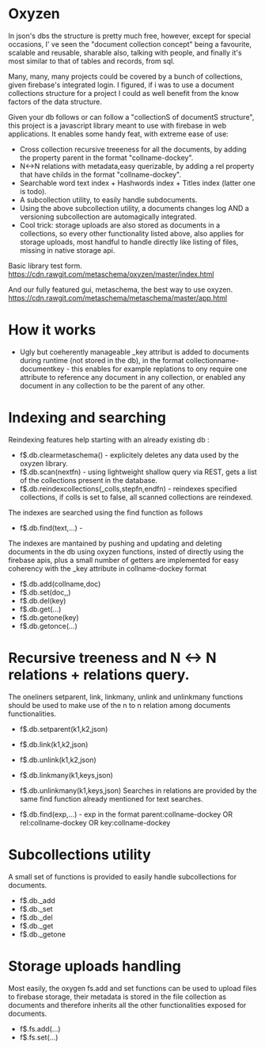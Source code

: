 # Oxyzen

In json's dbs the structure is pretty much free, however,  except for special occasions, I' ve seen the "document collection concept" being a favourite, scalable and reusable, sharable also, talking with people, and finally it's most similar to that of tables and records, from sql.

Many, many, many projects could be covered by a bunch of collections, given firebase's integrated login.
I figured, if i was to use a document collections structure for a project I could as well benefit from the know factors of the data structure.

Given your db follows or can follow a "collectionS of documentS structure", this project is a javascript library meant to use with firebase in web applications. It enables some handy feat, with extreme ease of use:

- Cross collection recursive treeeness for all the documents, by adding the property parent in the format "collname-dockey".
- N<->N relations with metadata,easy querizable, by adding a rel property that have childs in the format  "collname-dockey".
- Searchable word text index + Hashwords index + Titles index (latter one is todo).
- A subcollection utility, to easily handle subdocuments.
- Using the above subcollection utility, a documents changes log AND a versioning subcollection are automagically integrated.
- Cool trick: storage uploads are also stored as documents in a collections, so every other functionality listed above, also applies for storage uploads, most handful to handle directly like listing of files, missing in native storage api.

Basic library test form.
https://cdn.rawgit.com/metaschema/oxyzen/master/index.html 

And our fully featured gui, metaschema, the best way to use oxyzen.
https://cdn.rawgit.com/metaschema/metaschema/master/app.html


# How it works

- Ugly but coeherently manageable _key attribut is added to documents during runtime (not stored in the db),  in the format collectionname-documentkey - this enables for example replations to ony require one attribute to reference any document in any collection, or enabled any document in any collection to be the parent of any other.

# Indexing and searching
Reindexing features help starting with an already existing db :
 
- f$.db.clearmetaschema() - explicitely deletes any data used by the oxyzen library.
- f$.db.scan(nextfn) - using lightweight shallow query via REST, gets a list of the collections present in the database.
- f$.db.reindexcollections(_colls,stepfn,endfn) - reindexes specified collections, if colls is set to false, all scanned collections are reindexed.

The indexes are searched using the find function as follows

- f$.db.find(text,...) - 

The indexes are mantained by pushing and updating and deleting documents in the db using oxyzen functions, insted of directly using the firebase apis, plus a small number of getters are implemented for easy coherency with the _key attribute in collname-dockey format

- f$.db.add(collname,doc)
- f$.db.set(doc,,)
- f$.db.del(key)
- f$.db.get(...)
- f$.db.getone(key)
- f$.db.getonce(...)

# Recursive treeness and N <-> N relations + relations query.
The oneliners setparent, link, linkmany, unlink and unlinkmany functions should be used to make use of the n to n relation among documents functionalities.

- f$.db.setparent(k1,k2,json)
- f$.db.link(k1,k2,json)
- f$.db.unlink(k1,k2,json)
- f$.db.linkmany(k1,keys,json)
- f$.db.unlinkmany(k1,keys,json)
Searches in relations are provided by the same find function already mentioned for text searches.

- f$.db.find(exp,...) - exp in the format parent:collname-dockey OR rel:collname-dockey OR  key:collname-dockey

# Subcollections utility
A small set of functions is provided to easily handle subcollections for documents.

- f$.db._add
- f$.db._set
- f$.db._del
- f$.db._get
- f$.db._getone

# Storage uploads handling
Most easily, the oxygen fs.add and set functions can be used to upload files to firebase storage, their metadata is stored in the file collection as documents and therefore inherits all the other functionalities exposed for documents.

- f$.fs.add(...)
- f$.fs.set(...)

